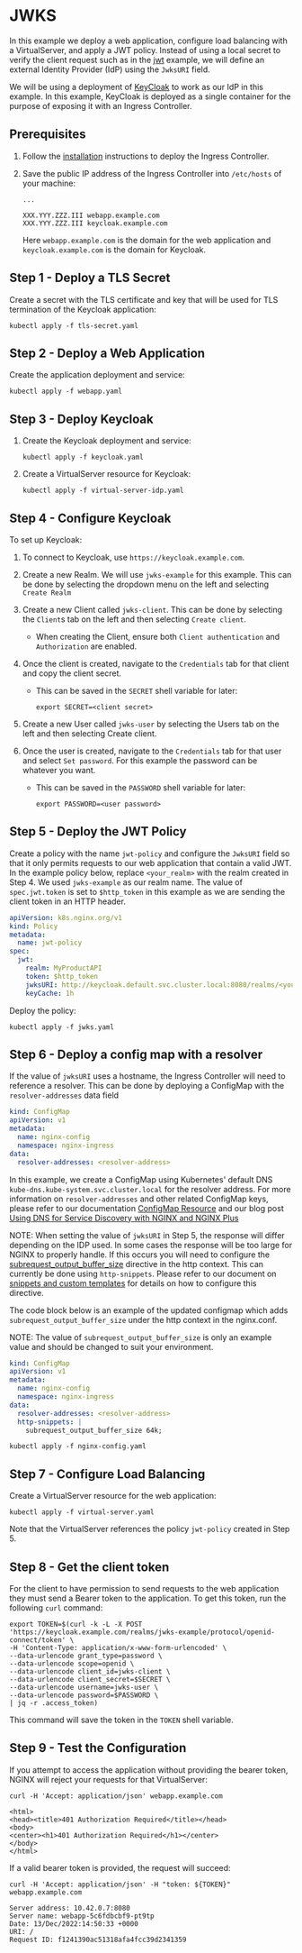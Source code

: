 # JWKS

In this example we deploy a web application, configure load balancing with a VirtualServer, and apply a JWT policy.
Instead of using a local secret to verify the client request such as in the
[jwt](https://github.com/nginxinc/kubernetes-ingress/tree/main/examples/custom-resources/jwt) example, we will define an
external Identity Provider (IdP) using the `JwksURI` field.

We will be using a deployment of [KeyCloak](https://www.keycloak.org/) to work as our IdP in this example. In this
example, KeyCloak is deployed as a single container for the purpose of exposing it with an Ingress Controller.

## Prerequisites

1. Follow the [installation](https://docs.nginx.com/nginx-ingress-controller/installation/installation-with-manifests/)
   instructions to deploy the Ingress Controller.

2. Save the public IP address of the Ingress Controller into `/etc/hosts` of your machine:

    ```text
    ...

    XXX.YYY.ZZZ.III webapp.example.com
    XXX.YYY.ZZZ.III keycloak.example.com
    ```

   Here `webapp.example.com` is the domain for the web application and `keycloak.example.com` is the domain for
   Keycloak.

## Step 1 - Deploy a TLS Secret

Create a secret with the TLS certificate and key that will be used for TLS termination of the Keycloak application:

```console
kubectl apply -f tls-secret.yaml
```

## Step 2 - Deploy a Web Application

Create the application deployment and service:

```console
kubectl apply -f webapp.yaml
```

## Step 3 - Deploy Keycloak

1. Create the Keycloak deployment and service:

    ```console
    kubectl apply -f keycloak.yaml
    ```

1. Create a VirtualServer resource for Keycloak:

    ```console
    kubectl apply -f virtual-server-idp.yaml
    ```

## Step 4 - Configure Keycloak

To set up Keycloak:

1. To connect to Keycloak, use `https://keycloak.example.com`.

2. Create a new Realm. We will use `jwks-example` for this example. This can be done by selecting the dropdown menu on
   the left and selecting `Create Realm`

3. Create a new Client called `jwks-client`. This can be done by selecting the `Client`s tab on the left and then
   selecting `Create client`.
   - When creating the Client, ensure both `Client authentication` and `Authorization` are enabled.

4. Once the client is created, navigate to the `Credentials` tab for that client and copy the client secret.
   - This can be saved in the `SECRET` shell variable for later:

      ```console
      export SECRET=<client secret>
      ```

5. Create a new User called `jwks-user` by selecting the Users tab on the left and then selecting Create client.

6. Once the user is created, navigate to the `Credentials` tab for that user and select `Set password`. For this example
   the password can be whatever you want.
   - This can be saved in the `PASSWORD` shell variable for later:

     ```console
     export PASSWORD=<user password>
     ```

## Step 5 - Deploy the JWT Policy

Create a policy with the name `jwt-policy` and configure the `JwksURI` field so that it only permits requests to our
web application that contain a valid JWT. In the example policy below, replace `<your_realm>` with the realm created in
Step 4. We used `jwks-example` as our realm name. The value of `spec.jwt.token` is set to `$http_token` in this example
as we are sending the client token in an HTTP header.

  ```yaml
  apiVersion: k8s.nginx.org/v1
  kind: Policy
  metadata:
    name: jwt-policy
  spec:
    jwt:
      realm: MyProductAPI
      token: $http_token
      jwksURI: http://keycloak.default.svc.cluster.local:8080/realms/<your_realm>/protocol/openid-connect/certs
      keyCache: 1h
  ```

Deploy the policy:

  ```console
  kubectl apply -f jwks.yaml
  ```

## Step 6 - Deploy a config map with a resolver

If the value of `jwksURI` uses a hostname, the Ingress Controller will need to reference a resolver. This can be done by
deploying a ConfigMap with the `resolver-addresses` data field

```yaml
kind: ConfigMap
apiVersion: v1
metadata:
  name: nginx-config
  namespace: nginx-ingress
data:
  resolver-addresses: <resolver-address>
```

In this example, we create a ConfigMap using Kubernetes' default DNS `kube-dns.kube-system.svc.cluster.local` for the
resolver address. For more information on `resolver-addresses` and other related ConfigMap keys, please refer to our
documentation [ConfigMap
Resource](https://docs.nginx.com/nginx-ingress-controller/configuration/global-configuration/configmap-resource/#summary-of-configmap-keys)
and our blog post [Using DNS for Service Discovery with NGINX and NGINX
Plus](https://www.nginx.com/blog/dns-service-discovery-nginx-plus)

NOTE: When setting the value of `jwksURI` in Step 5, the response will differ depending on the IDP used. In some cases
the response will be too large for NGINX to properly handle. If this occurs you will need to configure the
[subrequest_output_buffer_size](https://nginx.org/en/docs/http/ngx_http_core_module.html#subrequest_output_buffer_size)
directive in the http context. This can currently be done using `http-snippets`. Please refer to our document on
[snippets and custom
templates](https://docs.nginx.com/nginx-ingress-controller/configuration/global-configuration/configmap-resource/#snippets-and-custom-templates)
for details on how to configure this directive.

The code block below is an example of the updated configmap which adds `subrequest_output_buffer_size` under the http
context in the nginx.conf.

NOTE: The value of `subrequest_output_buffer_size` is only an example value and should be changed to suit your
environment.

```yaml
kind: ConfigMap
apiVersion: v1
metadata:
  name: nginx-config
  namespace: nginx-ingress
data:
  resolver-addresses: <resolver-address>
  http-snippets: |
    subrequest_output_buffer_size 64k;
```

```console
kubectl apply -f nginx-config.yaml
```

## Step 7 - Configure Load Balancing

Create a VirtualServer resource for the web application:

```console
kubectl apply -f virtual-server.yaml
```

Note that the VirtualServer references the policy `jwt-policy` created in Step 5.

## Step 8 - Get the client token

For the client to have permission to send requests to the web application they must send a Bearer token to the
application. To get this token, run the following `curl` command:

```console
export TOKEN=$(curl -k -L -X POST 'https://keycloak.example.com/realms/jwks-example/protocol/openid-connect/token' \
-H 'Content-Type: application/x-www-form-urlencoded' \
--data-urlencode grant_type=password \
--data-urlencode scope=openid \
--data-urlencode client_id=jwks-client \
--data-urlencode client_secret=$SECRET \
--data-urlencode username=jwks-user \
--data-urlencode password=$PASSWORD \
| jq -r .access_token)
```

This command will save the token in the `TOKEN` shell variable.

## Step 9 - Test the Configuration

If you attempt to access the application without providing the bearer token, NGINX will reject your requests for that
VirtualServer:

```console
curl -H 'Accept: application/json' webapp.example.com
```

```text
<html>
<head><title>401 Authorization Required</title></head>
<body>
<center><h1>401 Authorization Required</h1></center>
</body>
</html>
```

If a valid bearer token is provided, the request will succeed:

```console
curl -H 'Accept: application/json' -H "token: ${TOKEN}" webapp.example.com
```

```text
Server address: 10.42.0.7:8080
Server name: webapp-5c6fdbcbf9-pt9tp
Date: 13/Dec/2022:14:50:33 +0000
URI: /
Request ID: f1241390ac51318afa4fcc39d2341359
```
